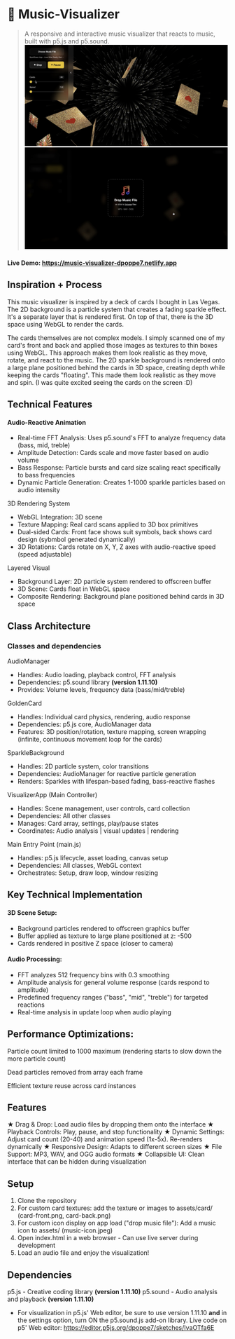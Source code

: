 # 🎵 Music-Visualizer
> A responsive and interactive music visualizer that reacts to music, built with p5.js and p5.sound.
![My App Screenshot 1](images/display2.png)
![My App Screenshot 2](images/display1.png)

#### Live Demo: https://music-visualizer-dpoppe7.netlify.app

## Inspiration + Process
This music visualizer is inspired by a deck of cards I bought in Las Vegas. The 2D background is a particle system that creates a fading sparkle effect. It's a separate layer that is rendered first. On top of that, there is the 3D space using WebGL to render the cards.

The cards themselves are not complex models. I simply scanned one of my card's front and back and applied those images as textures to thin boxes using WebGL. This approach makes them look realistic as they move, rotate, and react to the music. The 2D sparkle background is rendered onto a large plane positioned behind the cards in 3D space, creating depth while keeping the cards "floating". This made them look realistic as they move and spin. (I was quite excited seeing the cards on the screen :D)

## Technical Features

#### Audio-Reactive Animation

- Real-time FFT Analysis: Uses p5.sound's FFT to analyze frequency data (bass, mid, treble)
- Amplitude Detection: Cards scale and move faster based on audio volume
- Bass Response: Particle bursts and card size scaling react specifically to bass frequencies
- Dynamic Particle Generation: Creates 1-1000 sparkle particles based on audio intensity

3D Rendering System

- WebGL Integration: 3D scene
- Texture Mapping: Real card scans applied to 3D box primitives
- Dual-sided Cards: Front face shows suit symbols, back shows card design (sybmbol generated dynamically)
- 3D Rotations: Cards rotate on X, Y, Z axes with audio-reactive speed (speed adjustable)

Layered Visual 

- Background Layer: 2D particle system rendered to offscreen buffer
- 3D Scene: Cards float in WebGL space 
- Composite Rendering: Background plane positioned behind cards in 3D space

## Class Architecture

### Classes and dependencies
AudioManager
- Handles: Audio loading, playback control, FFT analysis
- Dependencies: p5.sound library **(version 1.11.10)**
- Provides: Volume levels, frequency data (bass/mid/treble)

GoldenCard
- Handles: Individual card physics, rendering, audio response  
- Dependencies: p5.js core, AudioManager data
- Features: 3D position/rotation, texture mapping, screen wrapping (infinite, continuous movement loop for the cards)

SparkleBackground  
- Handles: 2D particle system, color transitions
- Dependencies: AudioManager for reactive particle generation
- Renders: Sparkles with lifespan-based fading, bass-reactive flashes

VisualizerApp (Main Controller)
- Handles: Scene management, user controls, card collection
- Dependencies: All other classes
- Manages: Card array, settings, play/pause states
- Coordinates: Audio analysis | visual updates | rendering

Main Entry Point (main.js)
- Handles: p5.js lifecycle, asset loading, canvas setup
- Dependencies: All classes, WebGL context
- Orchestrates: Setup, draw loop, window resizing

## Key Technical Implementation

#### 3D Scene Setup:
- Background particles rendered to offscreen graphics buffer
- Buffer applied as texture to large plane positioned at z: -500
- Cards rendered in positive Z space (closer to camera)

#### Audio Processing:
- FFT analyzes 512 frequency bins with 0.3 smoothing
- Amplitude analysis for general volume response (cards respond to amplitude)
- Predefined frequency ranges ("bass", "mid", "treble") for targeted reactions
- Real-time analysis in update loop when audio playing

## Performance Optimizations:

Particle count limited to 1000 maximum (rendering starts to slow down the more particle count)

Dead particles removed from array each frame

Efficient texture reuse across card instances

## Features

★ Drag & Drop: Load audio files by dropping them onto the interface
★ Playback Controls: Play, pause, and stop functionality
★ Dynamic Settings: Adjust card count (20-40) and animation speed (1x-5x). Re-renders dynamically 
★ Responsive Design: Adapts to different screen sizes
★ File Support: MP3, WAV, and OGG audio formats
★ Collapsible UI: Clean interface that can be hidden during visualization

## Setup

1. Clone the repository
2. For custom card textures: add the texture or images to assets/card/ (card-front.png, card-back.png)
3. For custom icon display on app load ("drop music file"): Add a music icon to assets/ (music-icon.jpeg)
4. Open index.html in a web browser - Can use live server during development
5. Load an audio file and enjoy the visualization!

## Dependencies

p5.js - Creative coding library **(version 1.11.10)**
p5.sound - Audio analysis and playback **(version 1.11.10)**
- For visualization in p5.js' Web editor, be sure to use version 1.11.10 **and** in the settings option, turn ON the p5.sound.js add-on library.
Live code on p5' Web editor: https://editor.p5js.org/dpoppe7/sketches/IvaOTfa6E